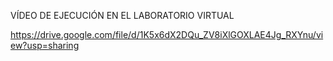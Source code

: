 VÍDEO DE EJECUCIÓN EN EL LABORATORIO VIRTUAL

https://drive.google.com/file/d/1K5x6dX2DQu_ZV8iXlGOXLAE4Jg_RXYnu/view?usp=sharing
